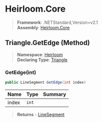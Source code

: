 # Heirloom.Core

> **Framework**: .NETStandard,Version=v2.1  
> **Assembly**: [Heirloom.Core][0]

## Triangle.GetEdge (Method)

> **Namespace**: [Heirloom][0]  
> **Declaring Type**: [Triangle][1]

### GetEdge(int)

```cs
public LineSegment GetEdge(int index)
```

| Name  | Type  | Summary |
|-------|-------|---------|
| index | `int` |         |

> **Returns** - [LineSegment][2]

[0]: ../../../Heirloom.Core.md
[1]: ../Triangle.md
[2]: ../LineSegment.md
